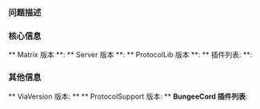### 问题描述
<!-- 在这里描述你的问题,  如果你有关于这个问题的视频, 你可以在这里留下视频。 -->
<!-- 如果你想举报一个BUG或误报, 你最好提供一个视频来作为证据. -->


### 核心信息
** Matrix 版本 **:
** Server 版本 **:
** ProtocolLib 版本 **:
** 插件列表: **:

### 其他信息
** ViaVersion 版本: **
** ProtocolSupport 版本: **
**BungeeCord 插件列表**:
